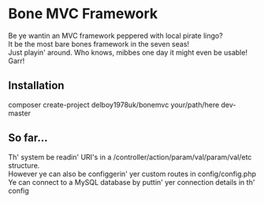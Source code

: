 Bone MVC Framework
==================
Be ye wantin an MVC framework peppered with local pirate lingo?<br />
It be the most bare bones framework in the seven seas!<br />
Just playin' around. Who knows, mibbes one day it might even be usable! Garr!<br />

Installation
------------
composer create-project delboy1978uk/bonemvc your/path/here dev-master<br />

So far...
---------
Th' system be readin' URI's in a /controller/action/param/val/param/val/etc structure.<br />
However ye can also be configgerin' yer custom routes in config/config.php<br />
Ye can connect to a MySQL database by puttin' yer connection details in th' config
